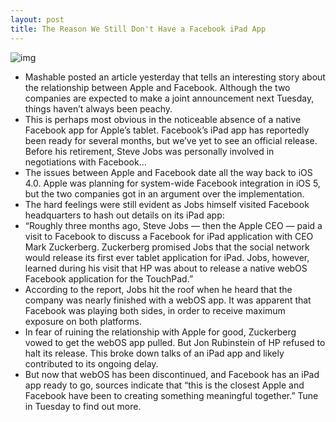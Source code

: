 ```yaml
---
layout: post
title: The Reason We Still Don't Have a Facebook iPad App
---
```

![img](http://media.idownloadblog.com/wp-content/uploads/2011/07/Facebook-for-iPad-Log-In-Screen-e1311602992266.png)
* Mashable posted an article yesterday that tells an interesting story about the relationship between Apple and Facebook. Although the two companies are expected to make a joint announcement next Tuesday, things haven’t always been peachy.
* This is perhaps most obvious in the noticeable absence of a native Facebook app for Apple’s tablet. Facebook’s iPad app has reportedly been ready for several months, but we’ve yet to see an official release. Before his retirement, Steve Jobs was personally involved in negotiations with Facebook…
* The issues between Apple and Facebook date all the way back to iOS 4.0. Apple was planning for system-wide Facebook integration in iOS 5, but the two companies got in an argument over the implementation.
* The hard feelings were still evident as Jobs himself visited Facebook headquarters to hash out details on its iPad app:
* “Roughly three months ago, Steve Jobs — then the Apple CEO — paid a visit to Facebook to discuss a Facebook for iPad application with CEO Mark Zuckerberg. Zuckerberg promised Jobs that the social network would release its first ever tablet application for iPad. Jobs, however, learned during his visit that HP was about to release a native webOS Facebook application for the TouchPad.”
* According to the report, Jobs hit the roof when he heard that the company was nearly finished with a webOS app. It was apparent that Facebook was playing both sides, in order to receive maximum exposure on both platforms.
* In fear of ruining the relationship with Apple for good, Zuckerberg vowed to get the webOS app pulled. But Jon Rubinstein of HP refused to halt its release. This broke down talks of an iPad app and likely contributed to its ongoing delay.
* But now that webOS has been discontinued, and Facebook has an iPad app ready to go, sources indicate that “this is the closest Apple and Facebook have been to creating something meaningful together.” Tune in Tuesday to find out more.

